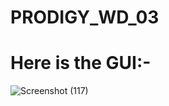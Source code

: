 # PRODIGY_WD_03
# Here is the GUI:-
![Screenshot (117)](https://github.com/Fitbhairav/PRODIGY_WD_03/assets/114358084/cf3fb7bb-568d-486c-9e4e-51c27ffe4204)
